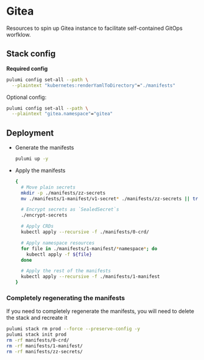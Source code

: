 # Gitea

Resources to spin up Gitea instance to facilitate self-contained GitOps worfklow.


## Stack config

**Required config**

```bash
pulumi config set-all --path \
  --plaintext "kubernetes:renderYamlToDirectory"="./manifests"
```

Optional config:

```bash
pulumi config set-all --path \
  --plaintext "gitea.namespace"="gitea"
```

## Deployment

  - Generate the manifests 

    ```bash
    pulumi up -y
    ```

  - Apply the manifests

    ```bash
    {
      # Move plain secrets
      mkdir -p ./manifests/zz-secrets
      mv ./manifests/1-manifest/v1-secret* ./manifests/zz-secrets || true

      # Encrypt secrets as `SealedSecret`s
      ./encrypt-secrets

      # Apply CRDs
      kubectl apply --recursive -f ./manifests/0-crd/

      # Apply namespace resources
      for file in ./manifests/1-manifest/*namespace*; do
        kubectl apply -f ${file}
      done

      # Apply the rest of the manifests
      kubectl apply --recursive -f ./manifests/1-manifest
    }
    ```

### Completely regenerating the manifests

If you need to completely regenerate the manifests, you will need to delete
the stack and recreate it

```bash
pulumi stack rm prod --force --preserve-config -y
pulumi stack init prod
rm -rf manifests/0-crd/
rm -rf manifests/1-manifest/
rm -rf manifests/zz-secrets/
```